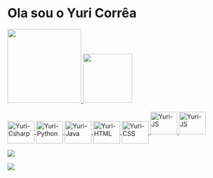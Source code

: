 # Ola sou o Yuri Corrêa

<div align="left">
  <a href="https://github.com/yurihlc23">
  <img height="165em" src="https://github-readme-stats.vercel.app/api?username=yurihlc23&show_icons=true&theme=dark&include_all_commits=true&count_private=true"/>
  <img height="110em" src="https://github-readme-stats.vercel.app/api/top-langs/?username=yurihlc23&layout=compact&langs_count=7&theme=dark"/>
</div>

<div style="display: inline_block"><br>
  
  <img align="center" alt="Yuri-Csharp" height="50" width="60" src="https://cdn.jsdelivr.net/gh/devicons/devicon/icons/csharp/csharp-original.svg" />

  <img align="center" alt="Yuri-Python" height="50" width="60" src="https://cdn.jsdelivr.net/gh/devicons/devicon/icons/python/python-original-wordmark.svg">

  <img align="center" alt="Yuri-Java" height="50" width="60" src="https://cdn.jsdelivr.net/gh/devicons/devicon/icons/java/java-original-wordmark.svg" />

  <img align="center" alt="Yuri-HTML" height="50" width="60" src="https://cdn.jsdelivr.net/gh/devicons/devicon/icons/html5/html5-original.svg">

  <img align="center" alt="Yuri-CSS" height="50" width="60" src="https://cdn.jsdelivr.net/gh/devicons/devicon/icons/css3/css3-original.svg">
  
  <img aling="center" alt="Yuri-JS" height="50" width="60" src="https://cdn.jsdelivr.net/gh/devicons/devicon/icons/javascript/javascript-original.svg" />
          
  <img aling="center" alt="Yuri-JS" height="50" width="60" src="https://cdn.jsdelivr.net/gh/devicons/devicon/icons/php/php-original.svg" />
          
  
  <div>
    
   <a href="https://www.instagram.com/yurixlimacc/" target="_blank"><img src="https://img.shields.io/badge/Instagram-E4405F?style=for-the-badge&logo=instagram&logoColor=white"></a>
    
  <a href="https://www.linkedin.com/in/yuri-henrique-740a03239/" target="_blank"><img src="https://img.shields.io/badge/LinkedIn-0077B5?style=for-the-badge&logo=linkedin&logoColor=white"></a>
